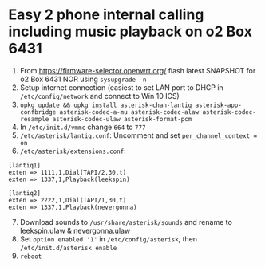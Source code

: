 # Easy 2 phone internal calling including music playback on o2 Box 6431

1. From https://firmware-selector.openwrt.org/ flash latest SNAPSHOT for o2 Box 6431 NOR using `sysupgrade -n`
2. Setup internet connection (easiest to set LAN port to DHCP in `/etc/config/network` and connect to Win 10 ICS)
3. `opkg update && opkg install asterisk-chan-lantiq asterisk-app-confbridge asterisk-codec-a-mu asterisk-codec-alaw asterisk-codec-resample asterisk-codec-ulaw asterisk-format-pcm`
4. In `/etc/init.d/vmmc` change `664` to `777`
5. `/etc/asterisk/lantiq.conf`: Uncomment and set `per_channel_context = on`
6. `/etc/asterisk/extensions.conf`:

```
[lantiq1]
exten => 1111,1,Dial(TAPI/2,30,t)
exten => 1337,1,Playback(leekspin)

[lantiq2]
exten => 2222,1,Dial(TAPI/1,30,t)
exten => 1337,1,Playback(nevergonna)
```

7. Download sounds to `/usr/share/asterisk/sounds` and rename to leekspin.ulaw & nevergonna.ulaw
8. Set `option enabled '1'` in `/etc/config/asterisk`, then `/etc/init.d/asterisk enable`
9. `reboot`
